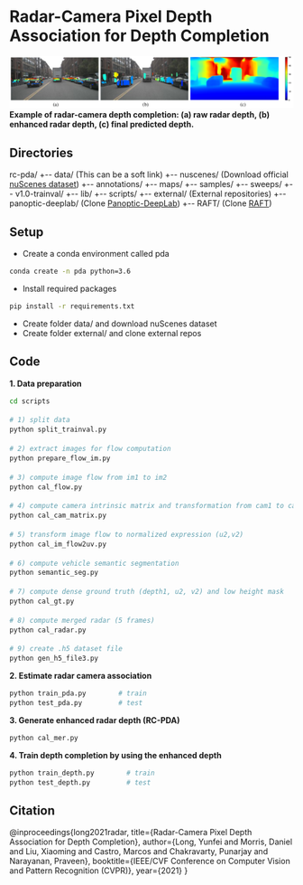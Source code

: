 # Radar-Camera Pixel Depth Association for Depth Completion

![example figure](images/example.PNG)
**Example of radar-camera depth completion: (a) raw radar depth, (b) enhanced radar depth, (c) final predicted depth.**


## Directories

rc-pda/
    +-- data/                           							  (This can be a soft link)
            +-- nuscenes/                 		       		(Download official [nuScenes dataset](https://www.nuscenes.org/))
                     +-- annotations/
                     +-- maps/
                     +-- samples/
                     +-- sweeps/
                     +-- v1.0-trainval/
            +-- lib/
            +-- scripts/
            +-- external/                   				   	    (External repositories)
                     +-- panoptic-deeplab/       			  (Clone [Panoptic-DeepLab](https://github.com/bowenc0221/panoptic-deeplab))
                     +-- RAFT/                   	     				(Clone [RAFT](https://github.com/princeton-vl/RAFT))



## Setup
- Create a conda environment called pda
```bash
conda create -n pda python=3.6
```
- Install required packages
```bash
pip install -r requirements.txt
```
- Create folder data/ and download nuScenes dataset
- Create folder external/ and clone external repos

## Code
**1. Data preparation**

```bash
cd scripts

# 1) split data
python split_trainval.py

# 2) extract images for flow computation
python prepare_flow_im.py

# 3) compute image flow from im1 to im2
python cal_flow.py 

# 4) compute camera intrinsic matrix and transformation from cam1 to cam2
python cal_cam_matrix.py 

# 5) transform image flow to normalized expression (u2,v2)
python cal_im_flow2uv.py  

# 6) compute vehicle semantic segmentation
python semantic_seg.py 

# 7) compute dense ground truth (depth1, u2, v2) and low height mask
python cal_gt.py  

# 8) compute merged radar (5 frames)
python cal_radar.py       

# 9) create .h5 dataset file
python gen_h5_file3.py           
```

**2. Estimate radar camera association**
```bash
python train_pda.py        # train
python test_pda.py         # test
```

**3. Generate enhanced radar depth (RC-PDA)**
```bash
python cal_mer.py
```

**4. Train depth completion by using the enhanced depth**

```bash
python train_depth.py        # train
python test_depth.py         # test
```

## Citation
@inproceedings{long2021radar,
  title={Radar-Camera Pixel Depth Association for Depth Completion},
  author={Long, Yunfei and Morris, Daniel and Liu, Xiaoming and Castro, Marcos and Chakravarty, Punarjay and Narayanan, Praveen},
  booktitle={IEEE/CVF Conference on Computer Vision and Pattern Recognition (CVPR)},
  year={2021}
}



